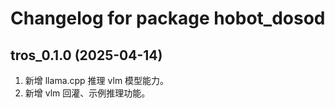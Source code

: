 # Changelog for package hobot_dosod

tros_0.1.0 (2025-04-14)
------------------
1. 新增 llama.cpp 推理 vlm 模型能力。
2. 新增 vlm 回灌、示例推理功能。